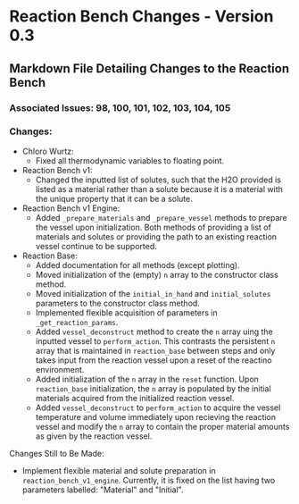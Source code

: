 # Reaction Bench Changes - Version 0.3

## Markdown File Detailing Changes to the Reaction Bench

### Associated Issues: 98, 100, 101, 102, 103, 104, 105

### Changes:

- Chloro Wurtz:
    - Fixed all thermodynamic variables to floating point.
- Reaction Bench v1:
    - Changed the inputted list of solutes, such that the H2O provided is listed as a material rather than a solute because it is a material with the unique property that it can be a solute.
- Reaction Bench v1 Engine:
    - Added `_prepare_materials` and `_prepare_vessel` methods to prepare the vessel upon initialization. Both methods of providing a list of materials and solutes or providing the path to an existing reaction vessel continue to be supported.
- Reaction Base:
    - Added documentation for all methods (except plotting).
    - Moved initialization of the (empty) `n` array to the constructor class method.
    - Moved initialization of the `initial_in_hand` and `initial_solutes` parameters to the constructor class method.
    - Implemented flexible acquisition of parameters in `_get_reaction_params`.
    - Added `vessel_deconstruct` method to create the `n` array uing the inputted vessel to `perform_action`. This contrasts the persistent `n` array that is maintained in `reaction_base` between steps and only takes input from the reaction vessel upon a reset of the reactino environment.
    - Added initialization of the `n` array in the `reset` function. Upon `reaction_base` initialization, the `n` array is populated by the initial materials acquired from the initialized reaction vessel.
    - Added `vessel_deconstruct` to `perform_action` to acquire the vessel temperature and volume immediately upon recieving the reaction vessel and modify the `n` array to contain the proper material amounts as given by the reaction vessel.

Changes Still to Be Made:
- Implement flexible material and solute preparation in `reaction_bench_v1_engine`. Currently, it is fixed on the list having two parameters labelled: "Material" and "Initial".

